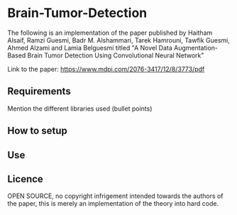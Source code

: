 # Brain-Tumor-Detection

The following is an implementation of the paper published by Haitham Alsaif, Ramzi Guesmi, Badr M. Alshammari, Tarek Hamrouni, Tawfik Guesmi, Ahmed Alzami and Lamia Belguesmi titled "A Novel Data Augmentation-Based Brain Tumor Detection Using Convolutional Neural Network"

Link to the paper: https://www.mdpi.com/2076-3417/12/8/3773/pdf


## Requirements

Mention the different libraries used (bullet points)

## How to setup

## Use

## Licence

OPEN SOURCE, no copyright infrigement intended towards the authors of the paper, this is merely an implementation of the theory into hard code.



